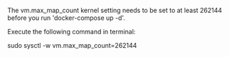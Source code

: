 The vm.max_map_count kernel setting needs to be set to at least 262144 before you run 'docker-compose up -d'.

Execute the following command in terminal:

sudo sysctl -w vm.max_map_count=262144